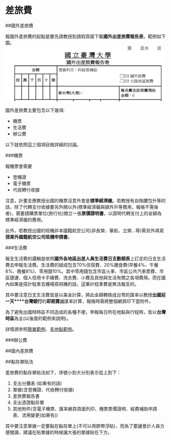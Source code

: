 # 差旅費

##國外差旅費

報國外差旅費的起點是要先請教授到請假頁面下載**國外出差旅費報告表**，範例如下圖。
![國外出差旅費報告表範例](reimburse.leavereport.png)

國外差旅費主要包含以下幾項:

* 機票
* 生活費
* 辦公費

以下就依照這三個項目做詳細的討論。

###機票

報機票會需要

* 登機證
* 電子機票
* 代收轉付收據

注意，計畫支應教授出國的機票沒意外會是**標準經濟艙**。若教授有自掏腰包升等的話，除了代轉支付收據要另外開以外(標準經濟艙與額外升等費用，報帳不需後者)，需要請購票單位(旅行社)開立一張**票價證明書**，以證明代轉支付上的金額為標準經濟艙的費用。

此外，若教授出國的班機非本國籍航空公司(非長榮、華航、立榮...等)需另外填寫**搭乘外國籍航空公司班機申請書**。

###生活費

報支生活費的邏輯是依照**國外各地區出差人員生活費日支數額表**上訂定的日支生活費去申報生活費。生活費的組成包含70%住宿費、20%膳食費(早餐4%、午餐8%、晚餐8%)、零用錢10%。其中零用錢包含市區火車、市區公共汽車票費、市區捷運、個人信用卡手續費、洗衣費、小費及其他與生活有關之各項費用。而在國內如果是搭計程車去機場搭飛機的話，這筆計程車費是無法報支的。

其中要注意日支生活費皆是以美金計算，將此金額轉換成台幣的匯率以教授**出國前一天****台灣銀行**的**即期賣出**匯率計算，報帳時需將整個網頁印下當附件。

為了避免出國時時區不同造成的各種不便，申報每日所在地點與行程時，皆以**台灣時區**為主(以後面的範例來說明)。

詳情請參照[簡單範例](./reimburse-travel-ex1.md)、[多地點範例](./reimburse-travel-ex2.md)。

###辦公費

##國內差旅費

##黏存單貼法

差旅費的黏存單貼法如下，序號小到大分別表示從上到下：

1. 支出分攤表 (如果有的話)
2. 單據(含登機證、代收轉付收據)
3. 差旅費報告書
4. 支出憑證黏存單
5. 其他附件(含電子機票、匯率網頁頁面列印、機票票價證明、經費補助申請表、流用變更(如果有))

其中要注意單據一定要黏在黏存單上(不可以用膠帶浮貼)，而為了要讓會計人員方便閱讀，建議在貼單據的時候讓大張的單據貼在下方。



